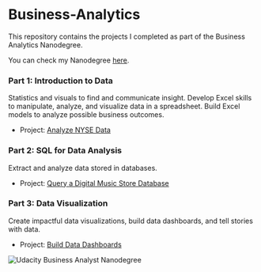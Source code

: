 # Business-Analytics

This repository contains the projects I completed as part of the Business Analytics Nanodegree.

You can check my Nanodegree <a href="https://confirm.udacity.com/XTG9T5PK">here</a>.

### Part 1: Introduction to Data
Statistics and visuals to find and communicate insight. Develop Excel skills to manipulate, analyze, and visualize data in a spreadsheet. Build Excel models to analyze possible business outcomes.

- Project: <a href="https://github.com/tonyhliao/Business-Analytics-Nanodegree-Udacity/tree/main/Analyze%20NYSE%20Data">Analyze NYSE Data</a>

### Part 2: SQL for Data Analysis
Extract and analyze data stored in databases.

- Project: <a href="https://github.com/tonyhliao/Business-Analytics---SQL---Music-Store-Query/blob/main/SQL%20Project%20-%20Query%20a%20Digital%20Music%20Store%20Database.pdf">Query a Digital Music Store Database</a>

### Part 3: Data Visualization
Create impactful data visualizations, build data dashboards, and tell stories with data.

- Project: <a href="https://github.com/tonyhliao/Business-Analytics-Nanodegree-Udacity/blob/main/Tableau%20Project%20-%20Flight%20Delays.md">Build Data Dashboards</a>

![Udacity Business Analyst Nanodegree](https://github.com/tonyhliao/Business-Analytics-Nanodegree-Udacity/blob/main/certification.svg)
